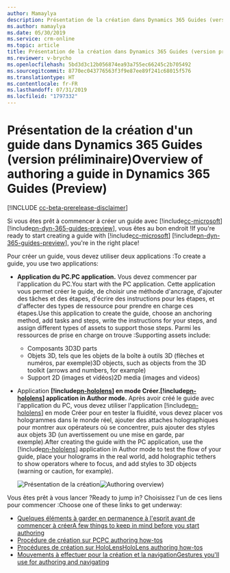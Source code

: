 ```yaml
---
author: Mamaylya
description: Présentation de la création dans Dynamics 365 Guides (version préliminaire), y compris la création sur PC et sur HoloLens
ms.author: mamaylya
ms.date: 05/30/2019
ms.service: crm-online
ms.topic: article
title: Présentation de la création dans Dynamics 365 Guides (version préliminaire)
ms.reviewer: v-brycho
ms.openlocfilehash: 5bd3d3c12b056874ea93a755ec66245c2b705492
ms.sourcegitcommit: 8770ec043776563f3f9e87ee89f241c68015f576
ms.translationtype: HT
ms.contentlocale: fr-FR
ms.lasthandoff: 07/31/2019
ms.locfileid: "1797332"
---
```

# <a name="overview-of-authoring-a-guide-in-dynamics-365-guides-preview"></a><span data-ttu-id="a02b1-103">Présentation de la création d'un guide dans Dynamics 365 Guides (version préliminaire)</span><span class="sxs-lookup"><span data-stu-id="a02b1-103">Overview of authoring a guide in Dynamics 365 Guides (Preview)</span></span>

[!INCLUDE [cc-beta-prerelease-disclaimer](../includes/cc-beta-prerelease-disclaimer.md)]
 
<span data-ttu-id="a02b1-104">Si vous êtes prêt à commencer à créer un guide avec [!include[cc-microsoft](../includes/cc-microsoft.md)] [!include[pn-dyn-365-guides-preview](../includes/pn-dyn-365-guides-preview.md)], vous êtes au bon endroit !</span><span class="sxs-lookup"><span data-stu-id="a02b1-104">If you're ready to start creating a guide with [!include[cc-microsoft](../includes/cc-microsoft.md)] [!include[pn-dyn-365-guides-preview](../includes/pn-dyn-365-guides-preview.md)], you're in the right place!</span></span> 

<span data-ttu-id="a02b1-105">Pour créer un guide, vous devez utiliser deux applications :</span><span class="sxs-lookup"><span data-stu-id="a02b1-105">To create a guide, you use two applications:</span></span>

- <span data-ttu-id="a02b1-106">**Application du PC.**</span><span class="sxs-lookup"><span data-stu-id="a02b1-106">**PC application.**</span></span> <span data-ttu-id="a02b1-107">Vous devez commencer par l'application du PC.</span><span class="sxs-lookup"><span data-stu-id="a02b1-107">You start with the PC application.</span></span> <span data-ttu-id="a02b1-108">Cette application vous permet créer le guide, de choisir une méthode d'ancrage, d'ajouter des tâches et des étapes, d'écrire des instructions pour les étapes, et d'affecter des types de ressource pour prendre en charge ces étapes.</span><span class="sxs-lookup"><span data-stu-id="a02b1-108">Use this application to create the guide, choose an anchoring method, add tasks and steps, write the instructions for your steps, and assign different types of assets to support those steps.</span></span> <span data-ttu-id="a02b1-109">Parmi les ressources de prise en charge on trouve :</span><span class="sxs-lookup"><span data-stu-id="a02b1-109">Supporting assets include:</span></span>

  - <span data-ttu-id="a02b1-110">Composants 3D</span><span class="sxs-lookup"><span data-stu-id="a02b1-110">3D parts</span></span>
  - <span data-ttu-id="a02b1-111">Objets 3D, tels que les objets de la boîte à outils 3D (flèches et numéros, par exemple)</span><span class="sxs-lookup"><span data-stu-id="a02b1-111">3D objects, such as objects from the 3D toolkit (arrows and numbers, for example)</span></span>
  - <span data-ttu-id="a02b1-112">Support 2D (images et vidéos)</span><span class="sxs-lookup"><span data-stu-id="a02b1-112">2D media (images and videos)</span></span>
  
- <span data-ttu-id="a02b1-113">Application **[!include[pn-hololens](../includes/pn-hololens.md)] en mode Créer.**</span><span class="sxs-lookup"><span data-stu-id="a02b1-113">**[!include[pn-hololens](../includes/pn-hololens.md)] application in Author mode.**</span></span> <span data-ttu-id="a02b1-114">Après avoir créé le guide avec l'application du PC, vous devez utiliser l'application [!include[pn-hololens](../includes/pn-hololens.md)] en mode Créer pour en tester la fluidité, vous devez placer vos hologrammes dans le monde réel, ajouter des attaches holographiques pour montrer aux opérateurs où se concentrer, puis ajouter des styles aux objets 3D (un avertissement ou une mise en garde, par exemple).</span><span class="sxs-lookup"><span data-stu-id="a02b1-114">After creating the guide with the PC application, use the [!include[pn-hololens](../includes/pn-hololens.md)] application in Author mode to test the flow of your guide, place your holograms in the real world, add holographic tethers to show operators where to focus, and add styles to 3D objects (warning or caution, for example).</span></span>

   <span data-ttu-id="a02b1-115">![Présentation de la création](media/authoring-overview.PNG "Présentation de la création")</span><span class="sxs-lookup"><span data-stu-id="a02b1-115">![Authoring overview)](media/authoring-overview.PNG "Authoring overview")</span></span>

<span data-ttu-id="a02b1-116">Vous êtes prêt à vous lancer ?</span><span class="sxs-lookup"><span data-stu-id="a02b1-116">Ready to jump in?</span></span> <span data-ttu-id="a02b1-117">Choisissez l'un de ces liens pour commencer :</span><span class="sxs-lookup"><span data-stu-id="a02b1-117">Choose one of these links to get underway:</span></span>

- [<span data-ttu-id="a02b1-118">Quelques éléments à garder en permanence à l'esprit avant de commencer à créer</span><span class="sxs-lookup"><span data-stu-id="a02b1-118">A few things to keep in mind before you start authoring</span></span>](before-you-start.md)
- [<span data-ttu-id="a02b1-119">Procédure de création sur PC</span><span class="sxs-lookup"><span data-stu-id="a02b1-119">PC authoring how-tos</span></span>](pc-authoring.md)
- [<span data-ttu-id="a02b1-120">Procédures de création sur HoloLens</span><span class="sxs-lookup"><span data-stu-id="a02b1-120">HoloLens authoring how-tos</span></span>](hololens-authoring.md)
- [<span data-ttu-id="a02b1-121">Mouvements à effectuer pour la création et la navigation</span><span class="sxs-lookup"><span data-stu-id="a02b1-121">Gestures you'll use for authoring and navigating</span></span>](authoring-gestures.md)

